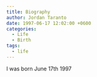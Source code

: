 ```yaml
---
title: Biography
author: Jordan Taranto
date: 1997-06-17 12:02:00 +0600
categories:
  - Life
  - Birth
tags:
  - life
---
```

I was born June 17th 1997 
